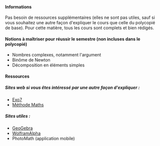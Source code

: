 #### **Informations**

Pas besoin de ressources supplémentaires (elles ne sont pas utiles, sauf si vous souhaitez une autre façon d'expliquer le cours que celle du polycopié de base). Pour cette matière, tous les cours sont complets et bien rédigés.

#### **Notions à maîtriser pour réussir le semestre (non incluses dans le polycopié)**

- Nombres complexes, notamment l'argument
- Binôme de Newton
- Décomposition en éléments simples

#### **Ressources**

##### Sites web si vous êtes intéressé par une autre façon d'expliquer :

- [Exo7](http://exo7.emath.fr)
- [Méthode Maths](https://methodemaths.fr)

##### Sites utiles :

- [GeoGebra](https://www.geogebra.org)
- [WolframAlpha](https://www.wolframalpha.com)
- PhotoMath (application mobile)


